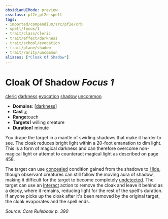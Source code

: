 ```yaml
---
obsidianUIMode: preview
cssclass: pf2e,pf2e-spell
tags:
- imported/compendium/src/pf2e/crb
- spell/focus/1
- trait/class/cleric
- trait/effect/darkness
- trait/school/evocation
- trait/plane/shadow
- trait/rarity/uncommon
aliases: ["Cloak Of Shadow"]
---
```

# Cloak Of Shadow *Focus 1*   
[cleric](rules/traits/cleric.md)  [darkness](rules/traits/darkness.md)  [evocation](evocation.md)  [shadow](rules/traits/shadow.md)  [uncommon](uncommon.md)  

- **Domains**: [[darkness](../setting/domains.md#Darkness)]
- **Cast** [>](chapter-9-playing-the-game.md#Actions "Single Action") 
- **Range**touch
- **Targets**1 willing creature
- **Duration**1 minute

You drape the target in a mantle of swirling shadows that make it harder to see. The cloak reduces bright light within a 20-foot emanation to dim light. This is a form of magical darkness and can therefore overcome non-magical light or attempt to counteract magical light as described on page 458.

The target can use [concealed](conditions.md#Concealed) condition gained from the shadows to [Hide](rules/actions/hide.md), though observant creatures can still follow the moving aura of shadow, making it difficult for the target to become completely [undetected](conditions.md#Undetected). The target can use an [Interact](interact.md) action to remove the cloak and leave it behind as a decoy, where it remains, reducing light for the rest of the spell's duration. If anyone picks up the cloak after it's been removed by the original target, the cloak evaporates and the spell ends.

*Source: Core Rulebook p. 390*